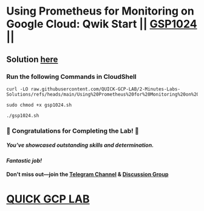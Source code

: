 # Using Prometheus for Monitoring on Google Cloud: Qwik Start || [GSP1024](https://www.cloudskillsboost.google/focuses/31103?parent=catalog) ||

## Solution [here]()

### Run the following Commands in CloudShell

```
curl -LO raw.githubusercontent.com/QUICK-GCP-LAB/2-Minutes-Labs-Solutions/refs/heads/main/Using%20Prometheus%20for%20Monitoring%20on%20Google%20Cloud%20Qwik%20Start/gsp1024.sh

sudo chmod +x gsp1024.sh

./gsp1024.sh
```

### 🎉 Congratulations for Completing the Lab! 🎉  

##### *You've showcased outstanding skills and determination.*  

#### *Fantastic job!*  

#### Don't miss out—join the [Telegram Channel](https://t.me/quickgcplab) & [Discussion Group](https://t.me/quickgcplabchats)

# [QUICK GCP LAB](https://www.youtube.com/@quickgcplab)